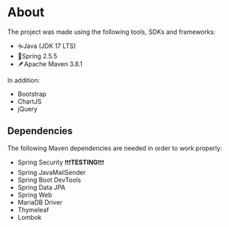 # About
The project was made using the following tools, SDKs and frameworks:  

- ☕Java (JDK 17 LTS)
- 🍃Spring 2.5.5
- 🪶Apache Maven 3.8.1

In addition:
- Bootstrap
- ChartJS
- jQuery

## Dependencies
The following Maven dependencies are needed in order to work properly:

- Spring Security ❗❗❗**TESTING**❗❗❗
- Spring JavaMailSender
- Spring Boot DevTools
- Spring Data JPA
- Spring Web
- MariaDB Driver
- Thymeleaf
- Lombok